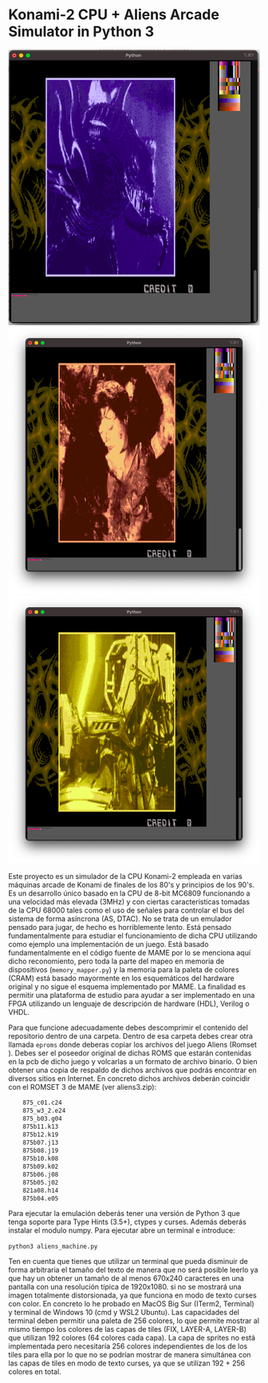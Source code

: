 # Konami-2 CPU + Aliens Arcade Simulator in Python 3

!["Simulator Screen Capture 1](https://github.com/RndMnkIII//konami2_simulator/blob/main/img/cap01.png)
!["Simulator Screen Capture 2](https://github.com/RndMnkIII/konami2_simulator/blob/main/img/cap02.png)
!["Simulator Screen Capture 3](https://github.com/RndMnkIII/konami2_simulator/blob/main/img/cap03.png)

Este proyecto es un simulador de la CPU Konami-2 empleada en varias máquinas arcade de Konami de
finales de los 80's y principios de los 90's. Es un desarrollo único basado en la CPU de 8-bit MC6809
funcionando a una velocidad más elevada (3MHz) y con ciertas características tomadas de la CPU 68000
tales como el uso de señales para controlar el bus del sistema de forma asíncrona (AS, DTAC).
No se trata de un emulador pensado para jugar, de hecho es horriblemente lento. Está pensado fundamentalmente
para estudiar el funcionamiento de dicha CPU utilizando como ejemplo una implementación de un juego.
Está basado fundamentalmente en el código fuente de MAME por lo se menciona aquí dicho reconomiento, pero toda
la parte del mapeo en memoria de dispositivos (`memory_mapper.py`) y la memoria para la paleta de colores (CRAM)
está basado mayormente en los esquemáticos del hardware original y no sigue el esquema implementado por MAME.
La finalidad es permitir una plataforma de estudio para ayudar a ser implementado en una FPGA utilizando un
lenguaje de descripción de hardware (HDL), Verilog o VHDL.

Para que funcione adecuadamente debes descomprimir el contenido del repositorio dentro de una carpeta.
Dentro de esa carpeta debes crear otra llamada `eproms` donde deberas copiar los archivos del juego Aliens (Romset ).
Debes ser el poseedor original de dichas ROMS que estarán contenidas en la pcb de dicho juego y volcarlas a un formato
de archivo binario. O bien obtener una copia de respaldo de dichos archivos que podrás encontrar en diversos sitios en
Internet. En concreto dichos archivos deberán coincidir con el ROMSET 3 de MAME (ver aliens3.zip):

```
	875_c01.c24
	875_w3_2.e24
	875_b03.g04
	875b11.k13
	875b12.k19
	875b07.j13
	875b08.j19
	875b10.k08
	875b09.k02
	875b06.j08
	875b05.j02
	821a08.h14
	875b04.e05
```

Para ejecutar la emulación deberás tener una versión de Python 3 que tenga soporte para Type Hints (3.5+), ctypes y curses. Además deberás instalar
el modulo numpy.
Para ejecutar abre un terminal e introduce:

`python3 aliens_machine.py`

Ten en cuenta que tienes que utilizar un terminal que pueda disminuir de forma arbitraria el tamaño del texto de manera
que no será posible leerlo ya que hay un obtener un tamaño de al menos 670x240 caracteres en una pantalla con una resolución típica de 1920x1080.
si no se mostrará una imagen totalmente distorsionada, ya que funciona en modo de texto curses con color.
En concreto lo he probado en MacOS Big Sur (ITerm2, Terminal) y terminal de Windows 10 (cmd y WSL2 Ubuntu).
Las capacidades del terminal deben permitir una paleta de 256 colores, lo que permite mostrar al mismo tiempo
los colores de las capas de tiles (FIX, LAYER-A, LAYER-B) que utilizan 192 colores (64 colores cada capa).
La capa de sprites no está implementada pero necesitaría 256 colores independientes de los de los tiles
 para ella por lo que no se podrían mostrar de manera simultánea con las capas de tiles en modo de texto curses,
 ya que se utilizan 192 + 256 colores en total.


